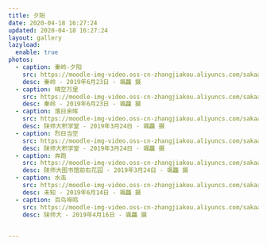 ```yaml
---
title: 夕阳
date: 2020-04-18 16:27:24
updated: 2020-04-18 16:27:24
layout: gallery
lazyload:
  enable: true
photos:
  - caption: 秦岭-夕阳
    src: https://moodle-img-video.oss-cn-zhangjiakou.aliyuncs.com/sakaay/xy-1.jpg
    desc: 秦岭 - ‎2019‎年‎6‎月‎23‎日 - 颯龘 摄
  - caption: 晴空万里
    src: https://moodle-img-video.oss-cn-zhangjiakou.aliyuncs.com/sakaay/xy-2.jpg
    desc: 秦岭 - ‎2019‎年‎6‎月‎23‎日 - 颯龘 摄 
  - caption: 落日余晖
    src: https://moodle-img-video.oss-cn-zhangjiakou.aliyuncs.com/sakaay/xy-3.jpg
    desc: 陕师大积学堂 - 2019‎年‎3‎月‎24‎日 - 颯龘 摄 
  - caption: 烈日当空
    src: https://moodle-img-video.oss-cn-zhangjiakou.aliyuncs.com/sakaay/xy-4.jpg
    desc: 陕师大积学堂 - 2019‎年‎3‎月‎24‎日 - 颯龘 摄
  - caption: 奔跑 
    src: https://moodle-img-video.oss-cn-zhangjiakou.aliyuncs.com/sakaay/xy-0.jpg
    desc: 陕师大图书馆前右花园 - 2019‎年‎3‎月‎24‎日 - 颯龘 摄
  - caption: 水击 
    src: https://moodle-img-video.oss-cn-zhangjiakou.aliyuncs.com/sakaay/img_1(1).png
    desc: 未知 - 2019‎年‎6‎月‎14‎日 - 颯龘 摄 
  - caption: 百鸟啼鸣
    src: https://moodle-img-video.oss-cn-zhangjiakou.aliyuncs.com/sakaay/img_20.JPG
    desc: 陕师大 - 2019‎年‎4月‎16‎日 - 颯龘 摄
  

---
```

